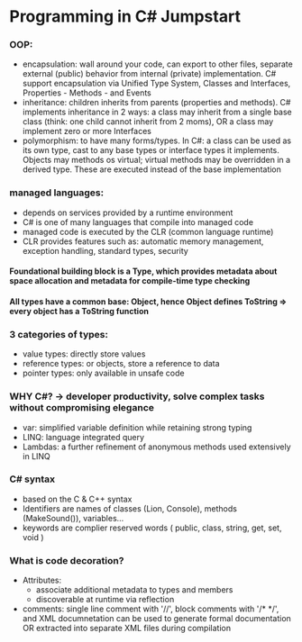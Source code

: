 # Programming in C# Jumpstart

### OOP:
  * encapsulation: wall around your code, can export to other files, separate external (public) behavior from internal (private) implementation. C# support encapsulation via Unified Type System, Classes and Interfaces, Properties - Methods - and Events
  * inheritance: children inherits from parents (properties and methods). C# implements inheritance in 2 ways: a class may inherit from a single base class (think: one child cannot inherit from 2 moms), OR a class may implement zero or more Interfaces
  * polymorphism: to have many forms/types. In C#: a class can be used as its own type, cast to any base types or interface types it implements. Objects may methods os virtual; virtual methods may be overridden in a derived type. These are executed instead of the base implementation

### managed languages:
  * depends on services provided by a runtime environment
  * C# is one of many languages that compile into managed code
  * managed code is executed by the CLR (common language runtime)
  * CLR provides features such as: automatic memory management, exception handling, standard types, security

#### Foundational building block is a Type, which provides metadata about space allocation and metadata for compile-time type checking

#### All types have a common base: Object, hence Object defines ToString => every object has a ToString function

### 3 categories of types:
* value types: directly store values
* reference types: or objects, store a reference to data
* pointer types: only available in unsafe code

### WHY C#? -> developer productivity, solve complex tasks without compromising elegance
* var: simplified variable definition while retaining strong typing
* LINQ: language integrated query
* Lambdas: a further refinement  of anonymous methods used extensively in LINQ

### C# syntax
* based on the C & C++ syntax
* Identifiers are names of classes (Lion, Console), methods (MakeSound()), variables…
* keywords are complier reserved words ( public, class, string, get, set, void )

### What is code decoration?
* Attributes:
  * associate additional metadata to types and members
  * discoverable at runtime via reflection
* comments: single line comment with '//', block comments with '/* */', and XML documnetation can be used to generate formal documentation OR extracted into separate XML files during compilation
